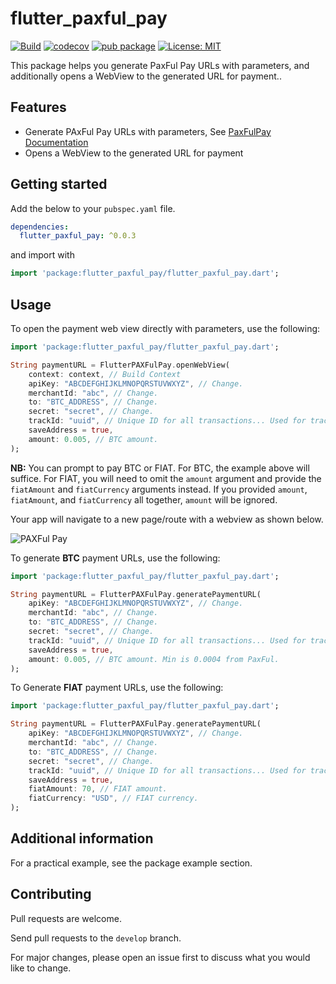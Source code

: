 # flutter_paxful_pay

[![Build](https://github.com/francis94c/flutter_paxful_pay/actions/workflows/main.yml/badge.svg)](https://github.com/francis94c/flutter_paxful_pay/actions/workflows/main.yml) [![codecov](https://codecov.io/gh/francis94c/flutter_paxful_pay/branch/master/graph/badge.svg?token=KCPSZJHEO9)](https://codecov.io/gh/francis94c/flutter_paxful_pay) [![pub package](https://img.shields.io/pub/v/flutter_paxful_pay.svg)](https://pub.dev/packages/flutter_paxful_pay) [![License: MIT](https://img.shields.io/badge/License-MIT-yellow.svg)](https://opensource.org/licenses/MIT)

This package helps you generate PaxFul Pay URLs with parameters, and additionally opens a WebView to the generated URL for payment..

## Features

- Generate PAxFul Pay URLs with parameters, See [PaxFulPay Documentation](https://developers.paxful.com/documentation/paxful-pay)
- Opens a WebView to the generated URL for payment

## Getting started

Add the below to your `pubspec.yaml` file.

```yaml
dependencies:
  flutter_paxful_pay: ^0.0.3
```

and import with

```dart
import 'package:flutter_paxful_pay/flutter_paxful_pay.dart';
```

## Usage

To open the payment web view directly with parameters, use the following:

```dart
import 'package:flutter_paxful_pay/flutter_paxful_pay.dart';

String paymentURL = FlutterPAXFulPay.openWebView(
    context: context, // Build Context
    apiKey: "ABCDEFGHIJKLMNOPQRSTUVWXYZ", // Change.
    merchantId: "abc", // Change.
    to: "BTC_ADDRESS", // Change.
    secret: "secret", // Change.
    trackId: "uuid", // Unique ID for all transactions... Used for tracking on your backend...
    saveAddress = true,
    amount: 0.005, // BTC amount.
);
```

**NB:** You can prompt to pay BTC or FIAT. For BTC, the example above will suffice. For FIAT, you will need to omit the `amount` argument and provide the `fiatAmount` and `fiatCurrency` arguments instead. If you provided `amount`, `fiatAmount`, and `fiatCurrency` all together, `amount` will be ignored.

Your app will navigate to a new page/route with a webview as shown below.

![PAXFul Pay](https://github.com/francis94c/flutter_paxful_pay/blob/master/assets/images/paxful-pay.png?raw=true)

To generate **BTC** payment URLs, use the following:

```dart
import 'package:flutter_paxful_pay/flutter_paxful_pay.dart';

String paymentURL = FlutterPAXFulPay.generatePaymentURL(
    apiKey: "ABCDEFGHIJKLMNOPQRSTUVWXYZ", // Change.
    merchantId: "abc", // Change.
    to: "BTC_ADDRESS", // Change.
    secret: "secret", // Change.
    trackId: "uuid", // Unique ID for all transactions... Used for tracking on your backend...
    saveAddress = true,
    amount: 0.005, // BTC amount. Min is 0.0004 from PaxFul.
);
```

To Generate **FIAT** payment URLs, use the following:

```dart
import 'package:flutter_paxful_pay/flutter_paxful_pay.dart';

String paymentURL = FlutterPAXFulPay.generatePaymentURL(
    apiKey: "ABCDEFGHIJKLMNOPQRSTUVWXYZ", // Change.
    merchantId: "abc", // Change.
    to: "BTC_ADDRESS", // Change.
    secret: "secret", // Change.
    trackId: "uuid", // Unique ID for all transactions... Used for tracking on your backend...
    saveAddress = true,
    fiatAmount: 70, // FIAT amount.
    fiatCurrency: "USD", // FIAT currency.
);
```

## Additional information

For a practical example, see the package example section.

## Contributing

Pull requests are welcome.

Send pull requests to the `develop` branch.

For major changes, please open an issue first to discuss what you would like to change.
